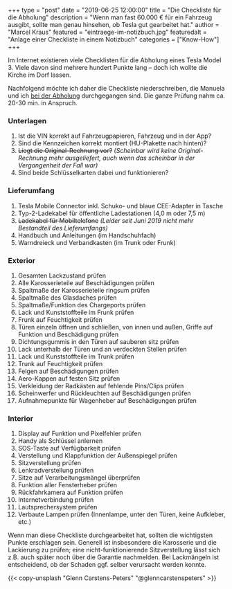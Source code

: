 +++
type = "post"
date = "2019-06-25 12:00:00"
title = "Die Checkliste für die Abholung"
description = "Wenn man fast 60.000 € für ein Fahrzeug ausgibt, sollte man genau hinsehen, ob Tesla gut gearbeitet hat."
author = "Marcel Kraus"
featured = "eintraege-im-notizbuch.jpg"
featuredalt = "Anlage einer Checkliste in einem Notizbuch"
categories = ["Know-How"]
+++

Im Internet existieren viele Checklisten für die Abholung eines Tesla Model 3. Viele davon sind mehrere hundert Punkte lang – doch ich wollte die Kirche im Dorf lassen.

Nachfolgend möchte ich daher die Checkliste niederschreiben, die Manuela und ich [bei der Abholung](/blog/2019/06/der-tag-der-abholung/) durchgegangen sind. Die ganze Prüfung nahm ca. 20-30 min. in Anspruch.

### Unterlagen

1. Ist die VIN korrekt auf Fahrzeugpapieren, Fahrzeug und in der App?
1. Sind die Kennzeichen korrekt montiert (HU-Plakette nach hinten)?
1. ~~Liegt die Original-Rechnung vor?~~ *(Scheinbar wird keine Original-Rechnung mehr ausgeliefert, auch wenn das scheinbar in der Vergangenheit der Fall war)*
1. Sind beide Schlüsselkarten dabei und funktionieren?

### Lieferumfang

1. Tesla Mobile Connector inkl. Schuko- und blaue CEE-Adapter in Tasche
1. Typ-2-Ladekabel für öffentliche Ladestationen (4,0 m oder 7,5 m)
1. ~~Ladekabel für Mobiltelefone~~ *(Leider seit Juni 2019 nicht mehr Bestandteil des Lieferumfangs)*
1. Handbuch und Anleitungen (im Handschuhfach)
1. Warndreieck und Verbandkasten (im Trunk oder Frunk)

### Exterior

1. Gesamten Lackzustand prüfen
1. Alle Karosserieteile auf Beschädigungen prüfen
1. Spaltmaße der Karosserieteile ringsum prüfen
1. Spaltmaße des Glasdaches prüfen
1. Spaltmaße/Funktion des Chargeports prüfen
1. Lack und Kunststoffteile im Frunk prüfen
1. Frunk auf Feuchtigkeit prüfen
1. Türen einzeln öffnen und schließen, von innen und außen, Griffe auf Funktion und Beschädigung prüfen
1. Dichtungsgummis in den Türen auf sauberen sitz prüfen
1. Lack unterhalb der Türen und an verdeckten Stellen prüfen
1. Lack und Kunststoffteile im Trunk prüfen
1. Trunk auf Feuchtigkeit prüfen
1. Felgen auf Beschädigungen prüfen
1. Aero-Kappen auf festen Sitz prüfen
1. Verkleidung der Radkästen auf fehlende Pins/Clips prüfen
1. Scheinwerfer und Rückleuchten auf Beschädigungen prüfen
1. Aufnahmepunkte für Wagenheber auf Beschädigungen prüfen

### Interior

1. Display auf Funktion und Pixelfehler prüfen
1. Handy als Schlüssel anlernen
1. SOS-Taste auf Verfügbarkeit prüfen
1. Verstellung und Klappfunktion der Außenspiegel prüfen
1. Sitzverstellung prüfen
1. Lenkradverstellung prüfen
1. Sitze auf Verarbeitungsmängel überprüfen
1. Funktion aller Fensterheber prüfen
1. Rückfahrkamera auf Funktion prüfen
1. Internetverbindung prüfen
1. Lautsprechersystem prüfen
1. Verbaute Lampen prüfen (Innenlampe, unter den Türen, keine Aufkleber, etc.)

Wenn man diese Checkliste durchgearbeitet hat, sollten die wichtigsten Punkte erschlagen sein. Generell ist insbesondere die Karosserie und die Lackierung zu prüfen; eine nicht-funktionierende Sitzverstellung lässt sich z.B. auch später noch über die Garantie nachmelden. Bei Lackmängeln ist entscheidend, ob der Schaden ggf. selber verursacht werden konnte.

{{< copy-unsplash "Glenn Carstens-Peters" "@glenncarstenspeters" >}}
